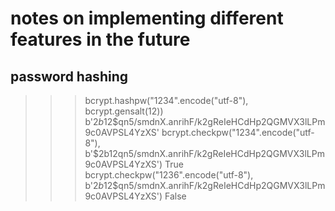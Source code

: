 # notes on implementing different features in the future

## password hashing 


>>> bcrypt.hashpw("1234".encode("utf-8"), bcrypt.gensalt(12)) 
b'$2b$12$qn5/smdnX.anrihF/k2gReIeHCdHp2QGMVX3lLPm9c0AVPSL4YzXS'
>>> bcrypt.checkpw("1234".encode("utf-8"), b'$2b$12$qn5/smdnX.anrihF/k2gReIeHCdHp2QGMVX3lLPm9c0AVPSL4YzXS')
True
>>> bcrypt.checkpw("1236".encode("utf-8"), b'$2b$12$qn5/smdnX.anrihF/k2gReIeHCdHp2QGMVX3lLPm9c0AVPSL4YzXS')
False